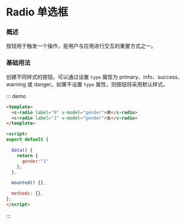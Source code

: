 # Radio 单选框

### 概述

按钮用于触发一个操作，是用户与应用进行交互的重要方式之一。

### 基础用法

创建不同样式的按钮，可以通过设置 `type` 属性为 primary、info、success、warning 或 danger。如果不设置 `type` 属性，则按钮将采用默认样式。

::: demo

```html
<template>
  <c-radio label="0" v-model="gender">男</c-radio>
  <c-radio label="1" v-model="gender">女</c-radio>
</template>

<script>
export default {

  data() {
    return {
      gender:"1"
    };
  },

  mounted() {},

  methods: {},
};
</script>
```

:::
